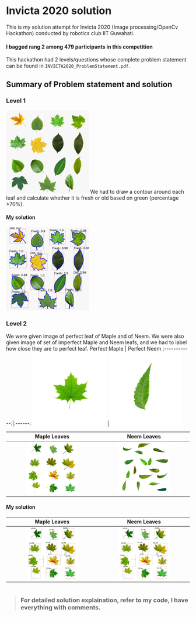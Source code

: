 # Invicta 2020 solution
This is my solution attempt for Invicta 2020 (Image processing/OpenCv Hackathon) conducted by robotics club IIT Guwahati.
#### I bagged rang 2 among 479 participants in this competition

This hackathon had 2 levels/questions whose complete problem statement can be found in `INVICTA2020_ProblemStatement.pdf`.

## Summary of Problem statement and solution

### Level 1
<img src= "images/level1.jpg" width=45%/>
We had to draw a contour around each leaf and calculate whether it is fresh or old based on green (percentage >70%).

#### My solution
<img src="output/output.jpg.jpg" width=45%/>

### Level 2
We were given image of perfect leaf of Maple and of Neem. We were also given image of set of imperfect Maple and Neem leafs, and we had to label how close they are to perfect leaf.
Perfect Maple | Perfect Neem
:------------:|:------:
<img src="images/mapleleafcorrect.jpg" width=40%/> |<img src="images/neemleafcorrect.jpg" width=40%/>

Maple Leaves| Neem Leaves
:------------:|:------:
<img src="images/mapleleaves.jpg" width=60%/> |<img src="images/neemleaves.jpg" width=60%/>

#### My solution

Maple Leaves| Neem Leaves
:------------:|:------:
<img src="output/output2_1.jpg" width=60%/> |<img src="output/output2_1.jpg" width=60%/>

#

> ### For detailed solution explaination, refer to my code, I have everything with comments.

